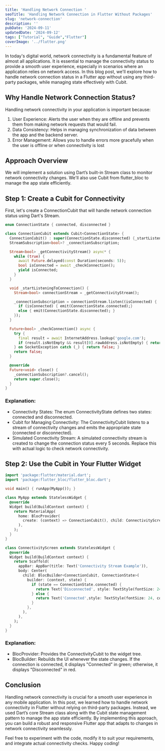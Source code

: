 ```yaml
---
title: 'Handling Network Connection '
seoTitle: 'Handling Network Connection in Flutter Without Packages'
slug: 'network-connection'
description: ''
pubDate: '2024-09-11'
updatedDate: '2024-09-12'
tags: ["Tutorial", "Guide","Flutter"]
coverImage: '../flutter.png'
---
```


In today's digital world, network connectivity is a fundamental feature of almost all applications. It is essential to manage the connectivity status to provide a smooth user experience, especially in scenarios where an application relies on network access. In this blog post, we'll explore how to handle network connection status in a Flutter app without using any third-party packages, while managing state effectively with Cubit.

## Why Handle Network Connection Status?

Handling network connectivity in your application is important because:

1. User Experience: Alerts the user when they are offline and prevents them from making network requests that would fail.
2. Data Consistency: Helps in managing synchronization of data between the app and the backend server.
3. Error Management: Allows you to handle errors more gracefully when the user is offline or when connectivity is lost

## Approach Overview

We will implement a solution using Dart’s built-in Stream class to monitor network connectivity changes. We'll also use Cubit from flutter_bloc to manage the app state efficiently.

## Step 1: Create a Cubit for Connectivity

First, let's create a ConnectionCubit that will handle network connection status using Dart's Stream.

```dart
enum ConnectionState { connected, disconnected }

class ConnectionCubit extends Cubit<ConnectionState> {
  ConnectionCubit() : super(ConnectionState.disconnected) {_startListeningToConnection();}
  StreamSubscription<bool>? _connectionSubscription;

  Stream<bool> _getConnectivityStream() async* {
    while (true) {
      await Future.delayed(const Duration(seconds: 5));
      bool isConnected = await _checkConnection();
      yield isConnected;
    }
  }

  void _startListeningToConnection() {
    Stream<bool> connectionStream = _getConnectivityStream();

    _connectionSubscription = connectionStream.listen((isConnected) {
      if (isConnected) { emit(ConnectionState.connected);} 
      else { emit(ConnectionState.disconnected); }
    });
  }

  Future<bool> _checkConnection() async {
    try {
      final result = await InternetAddress.lookup('google.com');
      if (result.isNotEmpty && result[0].rawAddress.isNotEmpty) { return true; }
    } on SocketException catch (_) { return false; }
    return false;
  }

  @override
  Future<void> close() {
    _connectionSubscription?.cancel();
    return super.close();
  }
}
```

### Explanation:

* Connectivity States: The enum ConnectivityState defines two states: connected and disconnected.
* Cubit for Managing Connectivity: The ConnectivityCubit listens to a stream of connectivity changes and emits the appropriate state (connected or disconnected).
* Simulated Connectivity Stream: A simulated connectivity stream is created to change the connection status every 5 seconds. Replace this with actual logic to check network connectivity.

## Step 2: Use the Cubit in Your Flutter Widget

```dart
import 'package:flutter/material.dart';
import 'package:flutter_bloc/flutter_bloc.dart';

void main() { runApp(MyApp()); }

class MyApp extends StatelessWidget {
  @override
  Widget build(BuildContext context) {
    return MaterialApp(
      home: BlocProvider(
        create: (context) => ConnectionCubit(), child: ConnectivityScreen(),
      ),
    );
  }
}

class ConnectivityScreen extends StatelessWidget {
  @override
  Widget build(BuildContext context) {
    return Scaffold(
      appBar: AppBar(title: Text('Connectivity Stream Example')),
      body: Center(
        child: BlocBuilder<ConnectionCubit, ConnectionState>(
          builder: (context, state) {
            if (state == ConnectionState.connected) {
              return Text('Disconnected', style: TextStyle(fontSize: 24, color: Colors.red));
            } else {
              return Text('Connected',style: TextStyle(fontSize: 24, color: Colors.green));
            }
          },
        ),
      ),
    );
  }
}
```

### Explanation:

* BlocProvider: Provides the ConnectivityCubit to the widget tree.
* BlocBuilder: Rebuilds the UI whenever the state changes. If the connection is connected, it displays "Connected" in green; otherwise, it displays "Disconnected" in red.

## Conclusion

Handling network connectivity is crucial for a smooth user experience in any mobile application. In this post, we learned how to handle network connectivity in Flutter without relying on third-party packages. Instead, we used Dart’s core Stream class along with the Cubit state management pattern to manage the app state efficiently. By implementing this approach, you can build a robust and responsive Flutter app that adapts to changes in network connectivity seamlessly.

Feel free to experiment with the code, modify it to suit your requirements, and integrate actual connectivity checks. Happy coding!
